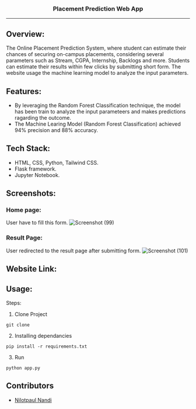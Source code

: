 <h3 align="center">Placement Prediction Web App</h3>

---

## Overview:

<p>The Online Placement Prediction System, where student can estimate their chances of securing on-campus placements, considering several parameters such as Stream, CGPA, Internship, Backlogs and more. Students can estimate their results within few clicks by submitting short form. The website usage the machine learning model to analyze the input parameters.
</p>

## Features:

- By leveraging the Random Forest Classification technique, the model has been train to analyze the input parameteers and makes predictions ragarding the outcome.
- The Machine Learing Model (Random Forest Classification) achieved 94% precision and 88% accuracy.

## Tech Stack:

- HTML, CSS, Python, Tailwind CSS.
- Flask framework.
- Jupyter Notebook.

## Screenshots:

### Home page:

User have to fill this form.
![Screenshot (99)](https://res.cloudinary.com/sohambasak/image/upload/v1700079568/placement-project/lpgl9kqsizkq0ku70dpi.png)

### Result Page:

User redirected to the result page after submitting form.
![Screenshot (101)](https://res.cloudinary.com/sohambasak/image/upload/v1700079568/placement-project/jx1p6pxpqry7fddssvgw.png)

## Website Link:

## Usage:

Steps:

1. Clone Project

```
git clone
```

2. Installing dependancies

```
pip install -r requirements.txt
```

3. Run

```
python app.py
```

## Contributors

- <a href="https://github.com/nilotpaul">Nilotpaul Nandi</a>
